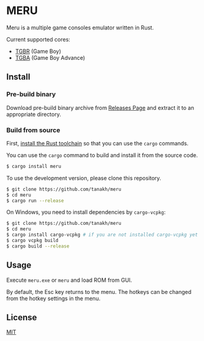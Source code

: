 # MERU

Meru is a multiple game consoles emulator written in Rust.

Current supported cores:

* [TGBR](https://github.com/tanakh/tgbr) (Game Boy)
* [TGBA](https://github.com/tanakh/tgba) (Game Boy Advance)

## Install

### Pre-build binary

Download pre-build binary archive from [Releases Page](https://github.com/tanakh/meru/releases) and extract it to an appropriate directory.

### Build from source

First, [install the Rust toolchain](https://www.rust-lang.org/tools/install) so that you can use the `cargo` commands.

You can use the `cargo` command to build and install it from the source code.

```sh
$ cargo install meru
```

To use the development version, please clone this repository.

```sh
$ git clone https://github.com/tanakh/meru
$ cd meru
$ cargo run --release
```

On Windows, you need to install dependencies by `cargo-vcpkg`:

```sh
$ git clone https://github.com/tanakh/meru
$ cd meru
$ cargo install cargo-vcpkg # if you are not installed cargo-vcpkg yet
$ cargo vcpkg build
$ cargo build --release
```

## Usage

Execute `meru.exe` or `meru` and load ROM from GUI.

By default, the Esc key returns to the menu. The hotkeys can be changed from the hotkey settings in the menu.

## License

[MIT](LICENSE)
